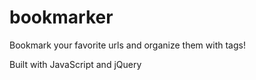 # bookmarker

Bookmark your favorite urls and organize them with tags!

Built with JavaScript and jQuery
